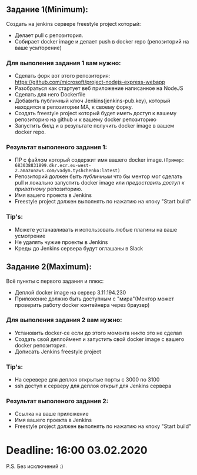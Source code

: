 ## Задание 1(Minimum):
Создать на jenkins сервере freestyle project который:
* Делает pull с репозитория.
* Собирает docker image и делает push в docker repo (репозиторий на ваше усмторение)

### Для выполения задания 1 вам нужно:
* Сделать форк вот этого репозитория: https://github.com/microsoft/project-nodejs-express-webapp
* Разобраться как стартует веб приложение написанное на NodeJS
* Сделать для него Dockerfile
* Добавить публичный ключ Jenkins(jenkins-pub.key), который находится в репозитории MA, к своему форку.
* Создать freestyle project который будет иметь доступ к вашему репозиторию на github и к вашему docker репозиторию
* Запустить билд и в результате получить docker image в вашем docker repo.

### Результат выполеного задания 1:
* ПР с файлом который содержит имя вашего docker image.`(Пример: 683038831899.dkr.ecr.eu-west-2.amazonaws.com/vadym.tyshchenko:latest)`
* Репозиторий должен быть *публичным* что бы ментор мог сделать pull и локально запустить docker image или *предоставить доступ к приватному* репозиторию.
* Имя вашего проекта в Jenkins
* Freestyle project должен выполнять по нажатию на кпоку "Start build"

### Tip's:
* Можете устанавливать и использовать любые плагины на ваше усмотрение
* Не удалять чужие проекты в Jenkins
* Креды до Jenkins сервера будут оглашаны в Slack

## Задание 2(Maximum):
Всё пункты с первого задания и плюс:
* Деплой docker image на сервер 3.11.194.230
* Приложение должно быть доступным с "мира"(Ментор может проверить работу docker контейнера через браузер)

### Для выполения задания 2 вам нужно:
* Установить docker-сe если до этого момента никто это не сделал
* Создать свой деплоймент и запустить свой docker image с вашего docker репозитория. 
* Дописать Jenkins freestyle project

### Tip's:
* На серевере для деплоя открытые порты с 3000 по 3100
* ssh доступ к серверу для деплоя открыт для Jenkins сервера

### Результат выполеного задания 2:
* Ссылка на ваше приложение
* Имя вашего проекта в Jenkins
* Freestyle project должен выполнять по нажатию на кпоку "Start build"

# Deadline: 16:00 03.02.2020
P.S. Без исключений :) 

